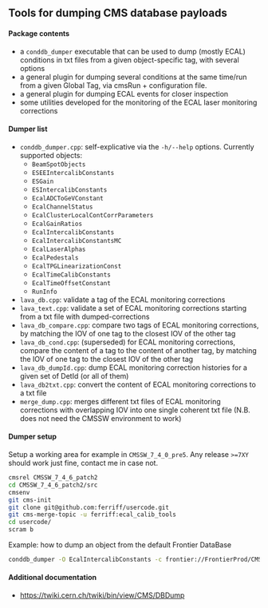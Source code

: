 ## Tools for dumping CMS database payloads

#### Package contents
   * a `conddb_dumper` executable that can be used to dump (mostly ECAL)
     conditions in txt files from a given object-specific tag, with several options
   * a general plugin for dumping several conditions at the same time/run
     from a given Global Tag, via cmsRun + configuration file.
   * a general plugin for dumping ECAL events for closer inspection
   * some utilities developed for the monitoring of the ECAL laser monitoring corrections

#### Dumper list
   * `conddb_dumper.cpp`: self-explicative via the `-h/--help` options. Currently supported objects: 
      * `BeamSpotObjects`
      * `ESEEIntercalibConstants`
      * `ESGain`
      * `ESIntercalibConstants`
      * `EcalADCToGeVConstant`
      * `EcalChannelStatus`
      * `EcalClusterLocalContCorrParameters`
      * `EcalGainRatios`
      * `EcalIntercalibConstants`
      * `EcalIntercalibConstantsMC`
      * `EcalLaserAlphas`
      * `EcalPedestals`
      * `EcalTPGLinearizationConst`
      * `EcalTimeCalibConstants`
      * `EcalTimeOffsetConstant`
      * `RunInfo`
   * `lava_db.cpp`: validate a tag of the ECAL monitoring corrections
   * `lava_text.cpp`: validate a set of ECAL monitoring corrections starting from a txt file with dumped-corrections
   * `lava_db_compare.cpp`: compare two tags of ECAL monitoring corrections, by
                            matching the IOV of one tag to the closest IOV of
                            the other tag
   * `lava_db_cond.cpp`: (superseded) for ECAL monitoring corrections, compare the content
                         of a tag to the content of another tag, by matching
                         the IOV of one tag to the closest IOV of the other tag
   * `lava_db_dumpId.cpp`: dump ECAL monitoring correction histories for a given set of DetId (or all of them)
   * `lava_db2txt.cpp`: convert the content of ECAL monitoring corrections to a txt file
   * `merge_dump.cpp`: merges different txt files of ECAL monitoring
                       corrections with overlapping IOV into one single
                       coherent txt file (N.B. does not need the CMSSW environment to work)

#### Dumper setup
Setup a working area for example in `CMSSW_7_4_0_pre5`. Any release `>=7XY`
should work just fine, contact me in case not.
```bash
cmsrel CMSSW_7_4_6_patch2
cd CMSSW_7_4_6_patch2/src
cmsenv
git cms-init
git clone git@github.com:ferriff/usercode.git
git cms-merge-topic -u ferriff:ecal_calib_tools
cd usercode/
scram b
```

Example: how to dump an object from the default Frontier DataBase
```bash
conddb_dumper -O EcalIntercalibConstants -c frontier://FrontierProd/CMS_CONDITIONS -t EcalIntercalibConstants_2012ABCD_offline
```

#### Additional documentation
   * https://twiki.cern.ch/twiki/bin/view/CMS/DBDump

